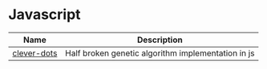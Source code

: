 # Javascript

| Name                          | Description                                        |
| ----------------------------- | -------------------------------------------------- |
| [clever-dots](./clever-dots/) | Half broken genetic algorithm implementation in js |
